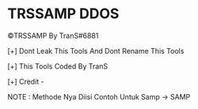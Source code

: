 # TRSSAMP DDOS
©TRSSAMP By TranS#6881

[+] Dont Leak This Tools And Dont Rename This Tools                   

[+] This Tools Coded By TranS

[+] Credit -

NOTE : Methode Nya Diisi Contoh Untuk Samp → SAMP

